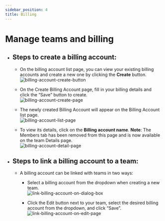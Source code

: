 ```yaml
---
sidebar_position: 4
title: Billing
---
```



# Manage teams and billing

- ## Steps to create a billing account:
    - On the billing account list page, you can view your existing billing accounts and create a new one by clicking the **Create** button.
        <br />
    ![billing-account-create-button](/img/billing-account-create-button.png)

    - On the Create Billing Account page, fill in your billing details and click the “Save” button to create.
        <br />
    ![billing-account-create-page](/img/billing-account-create-page.png)

    - The newly created Billing Account will appear on the Billing Account list page.
        <br />
    ![billing-account-list-page](/img/billing-account-list-page.png)

    - To view its details, click on the **Billing account name**. **Note**: The Members tab has been removed from this page and is now available on the team Details page.
        <br />
    ![billing-account-detail-page](/img/billing-account-detail-page.png)

- ## Steps to link a billing account to a team:
    - A billing account can be linked with teams in two ways:
        - Select a billing account from the dropdown when creating a new team.
            <br />
        ![link-billing-account-on-dialog-box](/img/link-billing-account-on-dialog-box.png)

        - Click the Edit button next to your team, select the desired billing account from the dropdown, and click “Save”.
            <br />
        ![link-billing-account-on-edit-page](/img/link-billing-account-on-edit-page.png)